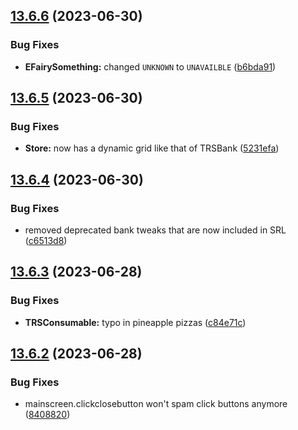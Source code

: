 ## [13.6.6](https://github.com/Torwent/WaspLib/compare/v13.6.5...v13.6.6) (2023-06-30)


### Bug Fixes

* **EFairySomething:** changed `UNKNOWN` to `UNAVAILBLE` ([b6bda91](https://github.com/Torwent/WaspLib/commit/b6bda91f298abdf16467cb5cf775dcd693a8df1d))



## [13.6.5](https://github.com/Torwent/WaspLib/compare/v13.6.4...v13.6.5) (2023-06-30)


### Bug Fixes

* **Store:** now has a dynamic grid like that of TRSBank ([5231efa](https://github.com/Torwent/WaspLib/commit/5231efa98487fa9061fc44778f5e23fab5ab3bdd))



## [13.6.4](https://github.com/Torwent/WaspLib/compare/v13.6.3...v13.6.4) (2023-06-30)


### Bug Fixes

* removed deprecated bank tweaks that are now included in SRL ([c6513d8](https://github.com/Torwent/WaspLib/commit/c6513d8b8ddc7146c2d954a4be763ece658dc171))



## [13.6.3](https://github.com/Torwent/WaspLib/compare/v13.6.2...v13.6.3) (2023-06-28)


### Bug Fixes

* **TRSConsumable:** typo in pineapple pizzas ([c84e71c](https://github.com/Torwent/WaspLib/commit/c84e71c8707d17fdc30a9ee557c7fc8a24c62fe9))



## [13.6.2](https://github.com/Torwent/WaspLib/compare/v13.6.1...v13.6.2) (2023-06-28)


### Bug Fixes

* mainscreen.clickclosebutton won't spam click buttons anymore ([8408820](https://github.com/Torwent/WaspLib/commit/840882018f5b8451ff34379ad3b9da6b9688de31))




